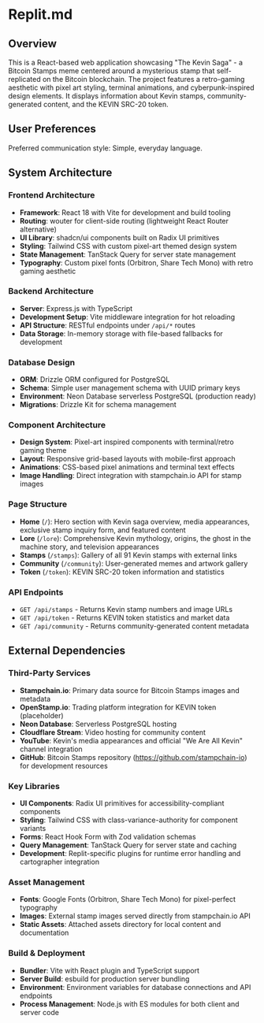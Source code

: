 # Replit.md

## Overview

This is a React-based web application showcasing "The Kevin Saga" - a Bitcoin Stamps meme centered around a mysterious stamp that self-replicated on the Bitcoin blockchain. The project features a retro-gaming aesthetic with pixel art styling, terminal animations, and cyberpunk-inspired design elements. It displays information about Kevin stamps, community-generated content, and the KEVIN SRC-20 token.

## User Preferences

Preferred communication style: Simple, everyday language.

## System Architecture

### Frontend Architecture
- **Framework**: React 18 with Vite for development and build tooling
- **Routing**: wouter for client-side routing (lightweight React Router alternative)
- **UI Library**: shadcn/ui components built on Radix UI primitives
- **Styling**: Tailwind CSS with custom pixel-art themed design system
- **State Management**: TanStack Query for server state management
- **Typography**: Custom pixel fonts (Orbitron, Share Tech Mono) with retro gaming aesthetic

### Backend Architecture
- **Server**: Express.js with TypeScript
- **Development Setup**: Vite middleware integration for hot reloading
- **API Structure**: RESTful endpoints under `/api/*` routes
- **Data Storage**: In-memory storage with file-based fallbacks for development

### Database Design
- **ORM**: Drizzle ORM configured for PostgreSQL
- **Schema**: Simple user management schema with UUID primary keys
- **Environment**: Neon Database serverless PostgreSQL (production ready)
- **Migrations**: Drizzle Kit for schema management

### Component Architecture
- **Design System**: Pixel-art inspired components with terminal/retro gaming theme
- **Layout**: Responsive grid-based layouts with mobile-first approach
- **Animations**: CSS-based pixel animations and terminal text effects
- **Image Handling**: Direct integration with stampchain.io API for stamp images

### Page Structure
- **Home** (`/`): Hero section with Kevin saga overview, media appearances, exclusive stamp inquiry form, and featured content
- **Lore** (`/lore`): Comprehensive Kevin mythology, origins, the ghost in the machine story, and television appearances
- **Stamps** (`/stamps`): Gallery of all 91 Kevin stamps with external links
- **Community** (`/community`): User-generated memes and artwork gallery
- **Token** (`/token`): KEVIN SRC-20 token information and statistics

### API Endpoints
- `GET /api/stamps` - Returns Kevin stamp numbers and image URLs
- `GET /api/token` - Returns KEVIN token statistics and market data
- `GET /api/community` - Returns community-generated content metadata

## External Dependencies

### Third-Party Services
- **Stampchain.io**: Primary data source for Bitcoin Stamps images and metadata
- **OpenStamp.io**: Trading platform integration for KEVIN token (placeholder)
- **Neon Database**: Serverless PostgreSQL hosting
- **Cloudflare Stream**: Video hosting for community content
- **YouTube**: Kevin's media appearances and official "We Are All Kevin" channel integration
- **GitHub**: Bitcoin Stamps repository (https://github.com/stampchain-io) for development resources

### Key Libraries
- **UI Components**: Radix UI primitives for accessibility-compliant components
- **Styling**: Tailwind CSS with class-variance-authority for component variants
- **Forms**: React Hook Form with Zod validation schemas
- **Query Management**: TanStack Query for server state and caching
- **Development**: Replit-specific plugins for runtime error handling and cartographer integration

### Asset Management
- **Fonts**: Google Fonts (Orbitron, Share Tech Mono) for pixel-perfect typography
- **Images**: External stamp images served directly from stampchain.io API
- **Static Assets**: Attached assets directory for local content and documentation

### Build & Deployment
- **Bundler**: Vite with React plugin and TypeScript support
- **Server Build**: esbuild for production server bundling
- **Environment**: Environment variables for database connections and API endpoints
- **Process Management**: Node.js with ES modules for both client and server code